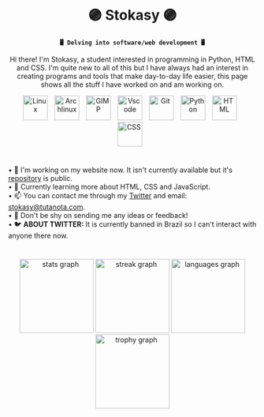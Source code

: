 <div align="center">
<h1>🟣 Stokasy 🟣</h1>
  
**`🖥 Delving into software/web development 🖥`**
</div>

<p align="center">
  Hi there! I'm Stokasy, a student interested in programming in Python, HTML and CSS. I'm quite new to all of this but I have always had an interest in creating programs and tools that make day-to-day life easier, this page shows all the stuff I have worked on and am working on.
</p>

<div align="center">
  <img src="https://cdn.jsdelivr.net/gh/devicons/devicon@latest/icons/linux/linux-original.svg" alt="Linux" width="50px" style="padding-right: 10px;"/>
  <img src="https://cdn.jsdelivr.net/gh/devicons/devicon@latest/icons/archlinux/archlinux-original.svg" alt="Archlinux" width="50px" style="padding-right: 10px;"/>
  <img src="https://cdn.jsdelivr.net/gh/devicons/devicon@latest/icons/gimp/gimp-original.svg" alt="GIMP" width="50px" style="padding-right: 10px;"/>
  <img src="https://cdn.jsdelivr.net/gh/devicons/devicon@latest/icons/vscode/vscode-original.svg" alt="Vscode" width="50px" style="padding-right: 10px;"/>
  <img src="https://cdn.jsdelivr.net/gh/devicons/devicon@latest/icons/git/git-original.svg" alt="Git" width="50px" style="padding-right: 10px;"/>
  <img src="https://cdn.jsdelivr.net/gh/devicons/devicon@latest/icons/python/python-original.svg" alt="Python" width="50px" style="padding-right: 10px;"/>
  <img src="https://cdn.jsdelivr.net/gh/devicons/devicon@latest/icons/html5/html5-plain.svg" alt="HTML" width="50px" style="padding-right: 10px;"/>
  <img src="https://cdn.jsdelivr.net/gh/devicons/devicon@latest/icons/css3/css3-plain.svg" alt="CSS" width="50px" style="padding-right: 10px;"/>
</div>

#
•  🔭 I'm working on my website now. It isn't currently available but it's [repository](https://github.com/Stokasy/portfolio-site) is public. <br>
•  🌱 Currently learning more about HTML, CSS and JavaScript. <br>
•  📫 You can contact me through my [Twitter](twitter.com/stokasy) and email: stokasy@tutanota.com. <br>
•  💬 Don't be shy on sending me any ideas or feedback! <br>
•  🐦 <b>ABOUT TWITTER:</b> It is currently banned in Brazil so I can't interact with anyone there now.
#

<div align="center">
  <img src="https://github-readme-stats.vercel.app/api?username=stokasy&hide_title=true&hide_rank=false&show_icons=true&include_all_commits=true&count_private=true&disable_animations=false&theme=material-palenight&locale=en&hide_border=true&order=1" height="150" alt="stats graph"/>
  <img src="https://streak-stats.demolab.com?user=stokasy&locale=en&mode=weekly&theme=material-palenight&hide_border=true&border_radius=5&order=3" height="150" alt="streak graph"/>
    <img src="https://github-readme-stats.vercel.app/api/top-langs?username=stokasy&locale=en&hide_title=true&layout=compact&card_width=320&langs_count=5&theme=material-palenight&hide_border=true&order=2" height="150" alt="languages graph"/>
    <img src="https://github-profile-trophy.vercel.app?username=stokasy&theme=discord&column=5&row=1&margin-w=8&margin-h=8&no-bg=true&no-frame=true&order=4" height="150" alt="trophy graph"/>
</div>
